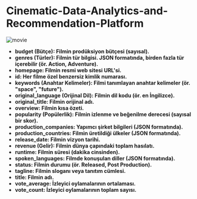 # Cinematic-Data-Analytics-and-Recommendation-Platform

![movie](https://github.com/user-attachments/assets/78507f89-5b83-4d01-b937-c1f76344046d)


- **budget (Bütçe): Filmin prodüksiyon bütçesi (sayısal).**
- **genres (Türler): Filmin tür bilgisi. JSON formatında, birden fazla tür içerebilir (ör. Action, Adventure).**
- **homepage: Filmin resmi web sitesi URL'si.**
- **id: Her filme özel benzersiz kimlik numarası.**
- **keywords (Anahtar Kelimeler): Filmi tanımlayan anahtar kelimeler (ör. "space", "future").**
- **original_language (Orijinal Dil): Filmin dil kodu (ör. en İngilizce).**
- **original_title: Filmin orijinal adı.**
- **overview: Filmin kısa özeti.**
- **popularity (Popülerlik): Filmin izlenme ve beğenilme derecesi (sayısal bir skor).**
- **production_companies: Yapımcı şirket bilgileri (JSON formatında).**
- **production_countries: Filmin üretildiği ülkeler (JSON formatında).**
- **release_date: Filmin vizyon tarihi.**
- **revenue (Gelir): Filmin dünya çapındaki toplam hasılatı.**
- **runtime: Filmin süresi (dakika cinsinden).**
- **spoken_languages: Filmde konuşulan diller (JSON formatında).**
- **status: Filmin durumu (ör. Released, Post Production).**
- **tagline: Filmin sloganı veya tanıtım cümlesi.**
- **title: Filmin adı.**
- **vote_average: İzleyici oylamalarının ortalaması.**
- **vote_count: İzleyici oylamalarının toplam sayısı.**
